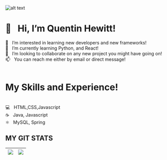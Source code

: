 
![alt text](https://github.blog/wp-content/uploads/2014/05/db213bb4-d22e-11e3-8549-ea607b77ad7c.png?resize=1000%2C576)
<h1>👋 &nbsp Hi, I’m Quentin Hewitt! </h1>

 👀  &#160; I’m interested in learning new developers and new frameworks!<br>
 🌱  &#160; I’m currently learning Python, and React!<br>
 💞️  &#160; I’m looking to collaborate on any new project you might have going on!<br>
 📫  &#160; You can reach me either by email or direct message!<br>
<br>
<h1>My Skills and Experience!</h1>
<br>
💻 &nbsp HTML,CSS,Javascript <br>
☕️ &nbsp Java, Javascript<br>
⚛️ &nbsp MySQL, Spring<br>

## MY GIT STATS
<img src="https://github-readme-stats.vercel.app/api?username=qhewitt95&&show_icons=true&count_private=true&theme=radical"/>|<img src="https://github-readme-streak-stats.herokuapp.com/?user=qhewitt95&theme=radical"/>|
|---|---|


<!---
qhewitt95/qhewitt95 is a ✨ special ✨ repository because its `README.md` (this file) appears on your GitHub profile.
You can click the Preview link to take a look at your changes.
--->
